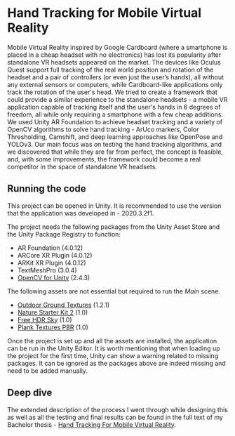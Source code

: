 # Hand Tracking for Mobile Virtual Reality

Mobile Virtual Reality inspired by Google Cardboard (where a smartphone is placed in a cheap headset with no electronics) has lost its popularity after standalone VR headsets appeared on the market. The devices like Oculus Quest support full tracking of the real world position and rotation of the headset and a pair of controllers (or even just the user’s hands), all without any external sensors or computers, while Cardboard-like applications only track the rotation of the user's head. We tried to create a framework that could provide a similar experience to the standalone headsets - a mobile VR application capable of tracking itself and the user's hands in 6 degrees of freedom, all while only requiring a smartphone with a few cheap additions. We used Unity AR Foundation to achieve headset tracking and a variety of OpenCV algorithms to solve hand tracking - ArUco markers, Color Thresholding, Camshift, and deep learning approaches like OpenPose and YOLOv3. Our main focus was on testing the hand tracking algorithms, and we discovered that while they are far from perfect, the concept is feasible, and, with some improvements, the framework could become a real competitor in the space of standalone VR headsets.

## Running the code

This project can be opened in Unity. It is recommended to use the version that the application was developed in - 2020.3.2f1.

The project needs the following packages from the Unity Asset Store and the Unity Package Registry to function:

-   AR Foundation (4.0.12)
-   ARCore XR Plugin (4.0.12)
-   ARKit XR Plugin (4.0.12)
-   TextMeshPro (3.0.4)
-   [OpenCV for Unity](https://assetstore.unity.com/packages/tools/integration/opencv-for-unity-21088) (2.4.3)

The following assets are not essential but required to run the _Main_ scene.

-   [Outdoor Ground Textures](https://assetstore.unity.com/packages/2d/textures-materials/floors/outdoor-ground-textures-12555) (1.2.1)
-   [Nature Starter Kit 2](https://assetstore.unity.com/packages/3d/environments/nature-starter-kit-2-52977) (1.0)
-   [Free HDR Sky](https://assetstore.unity.com/packages/2d/textures-materials/sky/free-hdr-sky-61217) (1.0)
-   [Plank Textures PBR](https://assetstore.unity.com/packages/2d/textures-materials/wood/plank-textures-pbr-72318) (1.0)

Once the project is set up and all the assets are installed, the application can be run in the Unity Editor. It is worth mentioning that when loading up the project for the first time, Unity can show a warning related to missing packages. It can be ignored as the packages above are indeed missing and need to be added manually.

## Deep dive

The extended description of the process I went through while designing this as well as all the testing and final results can be found in the full text of my Bachelor thesis - [Hand Tracking For Mobile Virtual Reality](./HandTrackingForMobileVR.pdf).
